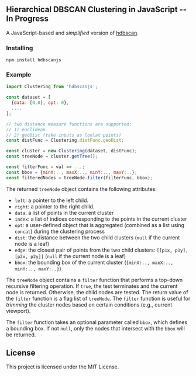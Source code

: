 ## Hierarchical DBSCAN Clustering in JavaScript -- In Progress ##

A JavaScript-based and *simplified* version of [hdbscan](https://github.com/scikit-learn-contrib/hdbscan).

### Installing

```
npm install hdbscanjs
```

### Example

```javascript
import Clustering from 'hdbscanjs';

const dataset = [
  {data: [0,0], opt: 0},
  ....
];

// two distance measure functions are supported:
// 1) euclidean
// 2) geoDist (take inputs as lonlat points)
const distFunc = Clustering.distFunc.geoDist;

const cluster = new Clustering(dataset, distFunc);
const treeNode = cluster.getTree();

const filterFunc = val => ...;
const bbox = {minX:.., maxX:.., minY:.., maxY:..};
const filteredNodes = treeNode.filter(filterFunc, bbox);
```

The returned `treeNode` object contains the following attributes:

* `left`: a pointer to the left child.
* `right`: a pointer to the right child.
* `data`: a list of points in the current cluster
* `index`: a list of indices corresponding to the points in the current cluster
* `opt`: a user-defined object that is aggregated (combined as a list using `concat`) during the clustering process
* `dist`: the distance between the two child clusters (`null` if the current node is a leaf)
* `edge`: the closest pair of points from the two child clusters: `[[p1x, p1y], [p2x, p2y]]` (`null` if the current node is a leaf)
* `bbox`: the bounding box of the current cluster (`{minX:.., maxX:.., minY:.., maxY:..}`)

The `treeNode` object contains a `filter` function that performs a top-down recursive filtering operation. If `true`, the test terminates and the current node is returned. Otherwise, the child nodes are tested. The return value of the `filter` function is a flag list of `treeNode`. The `filter` function is useful for *trimming* the cluster nodes based on certain conditions (e.g., current viewport).

The `filter` function takes an optional parameter called `bbox`, which defines a bounding box. If not `null`, only the nodes that intersect with the `bbox` will be returned.

## License

This project is licensed under the MIT License.
